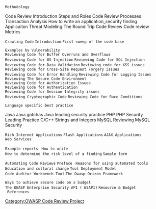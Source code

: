 `Methodology`

Code Review Introduction
Steps and Roles
Code Review Processes
Transaction Analysis
How to write an application_security finding
Applicaiton Threat Modeling
The Round Trip Code Review
Code review Metrics

`Crawling Code`
`Introduction`
`First sweep of the code base`

`Examples by Vulnerability`
`Reviewing Code for Buffer Overruns and Overflows`
`Reviewing Code for OS Injection`
`Reviewing Code for SQL Injection`
`Reviewing Code for Data Validation`
`Reviewing code for XSS issues`
`Reviewing code for Cross-Site Request Forgery issues`
`Reviewing Code for Error Handling`
`Reviewing Code for Logging Issues`
`Reviewing The Secure Code Environment`
`Reviewing Code for Authorization Issues`
`Reviewing Code for Authentication`
`Reviewing Code for Session Integrity issues`
`Reviewing Cryptographic Code`
`Reviewing Code for Race Conditions`

`Language specific best practice `

Java
Java gotchas
Java leading security practice
PHP
PHP Security Leading Practice
C/C++
Strings and Integers
MySQL
Reviewing MySQL Security

`Rich Internet Applications`
`Flash Applications`
`AJAX Applications`
`Web Services`

`Example reports `
`How to write`
`How to determine the risk level of a finding`
`Sample form`

`Automating Code Reviews`
`Preface `
`Reasons for using automated tools`
`Education and cultural change`
`Tool Deployment Model`
`Code Auditor Workbench Tool`
`The Owasp Orizon Framework`

`Ways to achieve secure code on a budget`
`The OWASP Enterprise Security API ( ESAPI)`
`Resource & Budget`
` References`

[Category:OWASP Code Review
Project](Category:OWASP_Code_Review_Project "wikilink")
